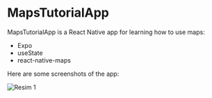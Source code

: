 # MapsTutorialApp

MapsTutorialApp is a React Native  app for learning how to use maps:


- Expo
- useState
- react-native-maps


  

Here are some screenshots  of the app:

![Resim 1](https://r.resimlink.com/P1X90kZYmFw.png)
